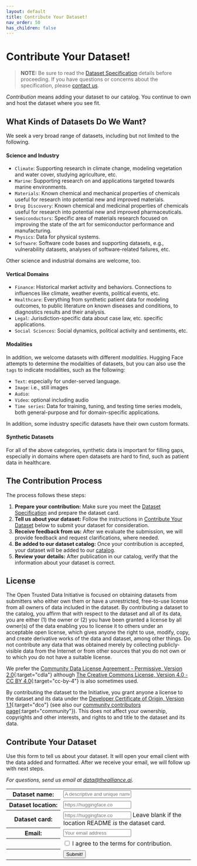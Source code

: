 ```yaml
---
layout: default
title: Contribute Your Dataset!
nav_order: 50
has_children: false
---
```


# Contribute Your Dataset! 

> **NOTE:**
> Be sure to read the [Dataset Specification]({{site.baseurl}}/dataset-requirements) details before proceeding. If you have questions or concerns about the specification, please [contact us]({{site.baseurl}}/about/#contact-us).

_Contribution_ means adding your dataset to our catalog. You continue to own and host the dataset where you see fit.

## What Kinds of Datasets Do We Want?

We seek a very broad range of datasets, including but not limited to the following.

#### Science and Industry

* `Climate`: Supporting research in climate change, modeling vegetation and water cover, studying agriculture, etc.
* `Marine`: Supporting research on and applications targeted towards marine environments.
* `Materials`: Known chemical and mechanical properties of chemicals useful for research into potential new and improved materials. 
* `Drug Discovery`: Known chemical and medicinal properties of chemicals useful for research into potential new and improved pharmaceuticals. 
* `Semiconductors`: Specific area of materials research focused on improving the state of the art for semiconductor performance and manufacturing.
* `Physics`: Data for physical systems.
* `Software`: Software code bases and supporting datasets, e.g., vulnerability datasets, analyses of software-related failures, etc.

Other science and industrial domains are welcome, too. 

#### Vertical Domains

* `Finance`: Historical market activity and behaviors. Connections to influences like climate, weather events, political events, etc. 
* `Healthcare`: Everything from synthetic patient data for modeling outcomes, to public literature on known diseases and conditions, to diagnostics results and their analysis.
* `Legal`: Jurisdiction-specific data about case law, etc.
specific applications.
* `Social Sciences`: Social dynamics, political activity and sentiments, etc.

#### Modalities

In addition, we welcome datasets with different _modalities_. Hugging Face attempts to determine the modalities of datasets, but you can also use the `tags` to indicate modalities, such as the following:

* `Text`: especially for under-served language.
* `Image`: i.e., still images
* `Audio`: 
* `Video`: optional including audio
* `Time series`: Data for training, tuning, and testing time series models, both general-purpose and for domain-specific applications.

In addition, some industry specific datasets have their own custom formats.

#### Synthetic Datasets

For all of the above categories, synthetic data is important for filling gaps, especially in domains where open datasets are hard to find, such as patient data in healthcare.

## The Contribution Process

The process follows these steps:

1. **Prepare your contribution:** Make sure you meet the [Dataset Specification]({{site.baseurl}}/dataset-requirements) and prepare the dataset card.
2. **Tell us about your dataset:** Follow the instructions in [Contribute Your Dataset](#contribute-your-dataset) below to submit your dataset for consideration.
3. **Receive feedback from us:** After we evaluate the submission, we will provide feedback and request clarifications, where needed.
4. **Be added to our dataset catalog:** Once your contribution is accepted, your dataset will be added to our [catalog]({{site.baseurl}}/catalog).
5. **Review your details:** After publication in our catalog, verify that the information about your dataset is correct.

## License

The Open Trusted Data Initiative is focused on obtaining datasets from submitters who either own them or have a unrestricted, free-to-use license from all owners of data included in the dataset. By contributing a dataset to the catalog, you affirm that with respect to the dataset and all of its data, you are either (1) the owner or (2) you have been granted a license by all owner(s) of the data enabling you to license it to others under an acceptable open license, which gives anyone the right to use, modify, copy, and create derivative works of the data and dataset, among other things. Do not contribute any data that was obtained merely by collecting publicly-visible data from the Internet or from other sources that you do not own or to which you do not have a suitable license.

We prefer the [Community Data License Agreement - Permissive, Version 2.0](https://cdla.dev/permissive-2-0/){:target="cdla"} although [The Creative Commons License, Version 4.0 - CC BY 4.0](https://chooser-beta.creativecommons.org/){:target="cc-by-4"} is also sometimes used.

By contributing the dataset to the Initiative, you grant anyone a license to the dataset and its data under the [Developer Certificate of Origin, Version 1.1](https://developercertificate.org/){:target="dco"} (see also our [community contributors page](https://github.com/The-AI-Alliance/community/blob/main/CONTRIBUTING.md){:target="community"}).  This does not affect your ownership, copyrights and other interests, and rights to and title to the dataset and its data.

## Contribute Your Dataset

Use this form to tell us about your dataset. It will open your email client with the data added and formatted. After we receive your email, we will follow up with next steps.

<div class="callout-box centered bold">
  <em>For questions, send us email at <a href="mailto:data@thealliance.ai?subject=I%20have%20questions%20about%20contributing%20an%20OTDI%20dataset">data@thealliance.ai</a>.</em>
</div>
<form id="datasets-form">
    <!-- <div class="form-dataset disabled" inert> -->
    <div class="form-dataset"> 
        <table class="form-dataset-table">
            <tr>
                <th class="form-dataset-table-label">
                  <label for="dataset-name">Dataset&nbsp;name:</label>
                </th>
                <td class="form-dataset-table-value">
                  <input type="text" id="dataset-name" name="dataset-name" class="form-dataset-table-input" placeholder="A descriptive and unique name" required />   
                </td>
            </tr>
            <tr>
                <th class="form-dataset-table-label">
                  <label for="dataset-location">Dataset&nbsp;location:</label>
                </th>
                <td class="form-dataset-table-value">
                  <input type="url" id="dataset-url" name="dataset-url" class="form-dataset-table-input" placeholder="https://huggingface.co" pattern="https://.*" required />
                </td>
            </tr>
            <tr>
                <th class="form-dataset-table-label">
                  <label for="dataset">Dataset&nbsp;card:</label>
                </th>
                <td class="form-dataset-table-value">
                  <input type="url" id="dataset-card" name="dataset-url" class="form-dataset-table-input" placeholder="https://huggingface.co" pattern="https://.*" /> Leave blank if the location README <em>is</em> the dataset card.
                </td>
            </tr>
            <!--
            <tr>
                <th class="form-dataset-table-label">
                  <label for="dataset-hosting">Hosting:</label>
                </th>
                <td class="form-dataset-table-value">
                  <input type="checkbox" id="dataset-alliance-hosting" name="dataset-alliance-hosting" unchecked /> I want the AI Alliance to host this dataset.
                </td>
            </tr>
            <tr>
                <th class="form-dataset-table-label">
                  <label for="modality">Modalities:</label>
                </th>
                <td class="form-dataset-table-value">
                    <div>
                      <input type="checkbox" id="dataset-modality-text" name="dataset-modality-text" class="form-dataset-table-checkbox" checked />
                      <label for="text">Text</label>
                    </div>
                    <div>
                      <input type="checkbox" id="dataset-modality-text" name="dataset-modality-text" class="form-dataset-table-checkbox" />
                      <label for="images">Images</label>
                    </div>
                    <div>
                      <input type="checkbox" id="dataset-modality-text" name="dataset-modality-text" class="form-dataset-table-checkbox" />
                      <label for="audio">Audio</label>
                    </div>
                    <div>
                      <input type="checkbox" id="dataset-modality-text" name="dataset-modality-text" class="form-dataset-table-checkbox" />
                      <label for="video">Video (including audio)</label>
                    </div>
                    <div>
                      <input type="checkbox" id="dataset-modality-text" name="dataset-modality-text" class="form-dataset-table-checkbox" />
                      <label for="video">Other (e.g., science data)</label>
                    </div>
                </td>
            </tr>
            <tr>
                <th class="form-dataset-table-label">
                    <label for="domain">Domain:</label>
                </th>
                <td class="form-dataset-table-value">
                  <select id="dataset-domain" name="dataset-domain" class="form-dataset-table-input">
                    <optgroup label="General Purpose">
                      <option default>Not domain specific</option>
                    </optgroup>
                    <optgroup label="Science & Industrial">
                      <option>Climate</option>
                      <option>Marine</option>
                      <option>Materials</option>
                      <option>Semiconductors</option>
                      <option>Time Series</option>
                      <option>Other Industrial</option>
                    </optgroup>
                    <optgroup label="Other">
                      <option>Finance</option>
                      <option>Healthcare</option>
                      <option>Legal</option>
                      <option>Social Science</option>
                    </optgroup>
                  </select>
                  Or another domain? 
                  <input type="text" id="dataset-other-domain" name="dataset-other-domain" class="form-dataset-table-input-shorter" placeholder="Your domain suggestion" required />
                </td>
            </tr>
            -->
            <tr>
                <th class="form-dataset-table-label">
                  <label for="email">Email:</label>
                </th>
                <td class="form-dataset-table-value">
                  <input type="email" id="email" name="email" class="form-dataset-table-input" placeholder="Your email address" required />   
                </td>
            </tr>
            <tr>
                <th class="form-dataset-table-label">
                &nbsp;
                </th>
                <td class="form-dataset-table-value">
                  <input type="checkbox" id="agree-to-terms" name="agree-to-terms" required /> I agree to the terms for contribution.
                </td>
            </tr>
            <tr>
                <th class="form-dataset-table-label">
                &nbsp;
                </th>
                <td class="form-dataset-table-value">
                  <input type="submit" value="Submit!" />
                </td>
            </tr>
        </table>
    </div>
</form>
<script>
  <!-- Necessary to have the file browser limit all the allowed sections to what "accept=''" specifies: -->
  var test = document.querySelector('input');

  const form = document.getElementById('datasets-form');
        form.addEventListener('submit', async (e) => {
            e.preventDefault();
            const body1 = `body=dataset-name: ${document.getElementById('dataset-name').value}
dataset-url: ${document.getElementById('dataset-url').value}
dataset-card: ${document.getElementById('dataset-card').value}
email: ${document.getElementById('email').value}
agree-to-terms: ${document.getElementById('agree-to-terms').value}
            `;
            const body = body1.replace(/ /g, '%20').replace(/:/g, '%3A%20').replace(/\n/g, '%0D%0A');
            const mailto = `mailto:data@thealliance.ai?subject=I%20want%20to%20contribute%20an%20OTDI%20dataset&${body}`
            try {
                window.open(mailto, '_contribute_email').focus();
            } catch (error) {
                console.error('Error formatting or submitting an email:', error);
            }
        });
</script>
